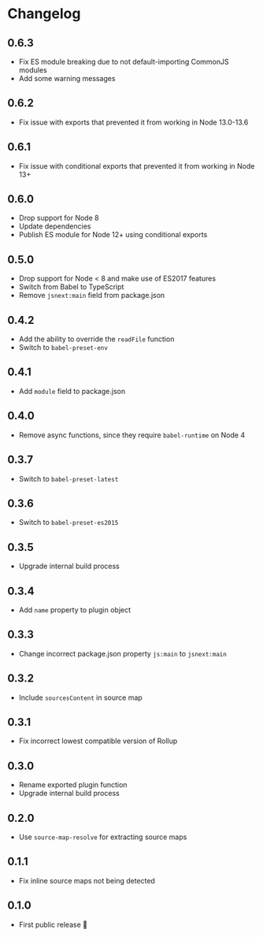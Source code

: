 # Changelog

## 0.6.3

- Fix ES module breaking due to not default-importing CommonJS modules
- Add some warning messages

## 0.6.2

- Fix issue with exports that prevented it from working in Node 13.0-13.6

## 0.6.1

- Fix issue with conditional exports that prevented it from working in Node 13+

## 0.6.0

- Drop support for Node 8
- Update dependencies
- Publish ES module for Node 12+ using conditional exports

## 0.5.0

- Drop support for Node < 8 and make use of ES2017 features
- Switch from Babel to TypeScript
- Remove `jsnext:main` field from package.json

## 0.4.2

- Add the ability to override the `readFile` function
- Switch to `babel-preset-env`

## 0.4.1

- Add `module` field to package.json

## 0.4.0

- Remove async functions, since they require `babel-runtime` on Node 4

## 0.3.7

- Switch to `babel-preset-latest`

## 0.3.6

- Switch to `babel-preset-es2015`

## 0.3.5

- Upgrade internal build process

## 0.3.4

- Add `name` property to plugin object

## 0.3.3

- Change incorrect package.json property `js:main` to `jsnext:main`

## 0.3.2

- Include `sourcesContent` in source map

## 0.3.1

- Fix incorrect lowest compatible version of Rollup

## 0.3.0

- Rename exported plugin function
- Upgrade internal build process

## 0.2.0

- Use `source-map-resolve` for extracting source maps

## 0.1.1

- Fix inline source maps not being detected

## 0.1.0

- First public release 🎉
